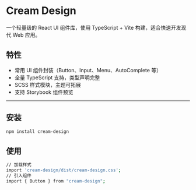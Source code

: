 # Cream Design

一个轻量级的 React UI 组件库，使用 TypeScript + Vite 构建，适合快速开发现代 Web 应用。

## 特性

- 常用 UI 组件封装（Button、Input、Menu、AutoComplete 等）
- 全量 TypeScript 支持，类型声明完整
- SCSS 样式模块，主题可拓展
- 支持 Storybook 组件预览

---

## 安装

```bash
npm install cream-design
```

## 使用

```bash
// 加载样式
import 'cream-design/dist/cream-design.css';
// 引入组件
import { Button } from "cream-design";
```
